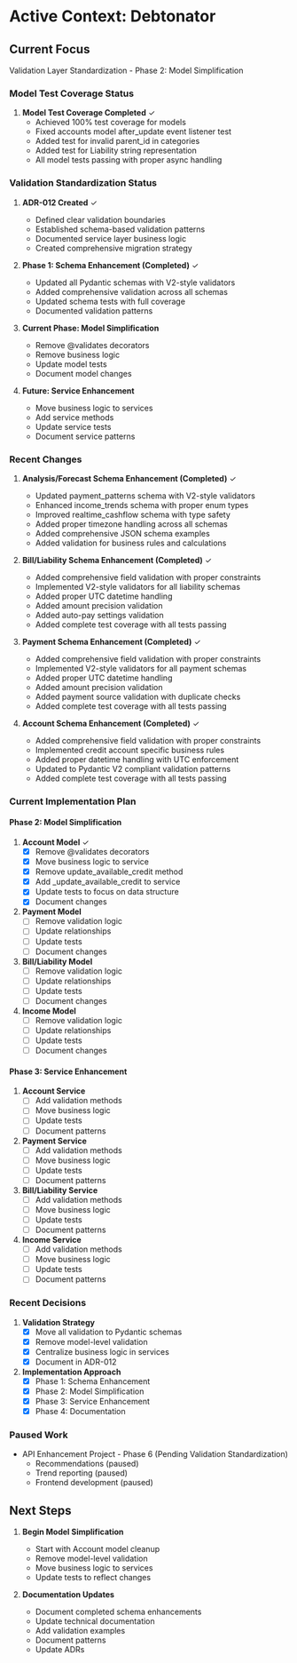# Active Context: Debtonator

## Current Focus
Validation Layer Standardization - Phase 2: Model Simplification

### Model Test Coverage Status
1. **Model Test Coverage Completed** ✓
   - Achieved 100% test coverage for models
   - Fixed accounts model after_update event listener test
   - Added test for invalid parent_id in categories
   - Added test for Liability string representation
   - All model tests passing with proper async handling

### Validation Standardization Status
1. **ADR-012 Created** ✓
   - Defined clear validation boundaries
   - Established schema-based validation patterns
   - Documented service layer business logic
   - Created comprehensive migration strategy

2. **Phase 1: Schema Enhancement (Completed)** ✓
   - Updated all Pydantic schemas with V2-style validators
   - Added comprehensive validation across all schemas
   - Updated schema tests with full coverage
   - Documented validation patterns

3. **Current Phase: Model Simplification**
   - Remove @validates decorators
   - Remove business logic
   - Update model tests
   - Document model changes

4. **Future: Service Enhancement**
   - Move business logic to services
   - Add service methods
   - Update service tests
   - Document service patterns

### Recent Changes
1. **Analysis/Forecast Schema Enhancement (Completed)** ✓
   - Updated payment_patterns schema with V2-style validators
   - Enhanced income_trends schema with proper enum types
   - Improved realtime_cashflow schema with type safety
   - Added proper timezone handling across all schemas
   - Added comprehensive JSON schema examples
   - Added validation for business rules and calculations

2. **Bill/Liability Schema Enhancement (Completed)** ✓
   - Added comprehensive field validation with proper constraints
   - Implemented V2-style validators for all liability schemas
   - Added proper UTC datetime handling
   - Added amount precision validation
   - Added auto-pay settings validation
   - Added complete test coverage with all tests passing

3. **Payment Schema Enhancement (Completed)** ✓
   - Added comprehensive field validation with proper constraints
   - Implemented V2-style validators for all payment schemas
   - Added proper UTC datetime handling
   - Added amount precision validation
   - Added payment source validation with duplicate checks
   - Added complete test coverage with all tests passing

4. **Account Schema Enhancement (Completed)** ✓
   - Added comprehensive field validation with proper constraints
   - Implemented credit account specific business rules
   - Added proper datetime handling with UTC enforcement
   - Updated to Pydantic V2 compliant validation patterns
   - Added complete test coverage with all tests passing

### Current Implementation Plan

#### Phase 2: Model Simplification
1. **Account Model** ✓
   - [x] Remove @validates decorators
   - [x] Move business logic to service
   - [x] Remove update_available_credit method
   - [x] Add _update_available_credit to service
   - [x] Update tests to focus on data structure
   - [x] Document changes

2. **Payment Model**
   - [ ] Remove validation logic
   - [ ] Update relationships
   - [ ] Update tests
   - [ ] Document changes

3. **Bill/Liability Model**
   - [ ] Remove validation logic
   - [ ] Update relationships
   - [ ] Update tests
   - [ ] Document changes

4. **Income Model**
   - [ ] Remove validation logic
   - [ ] Update relationships
   - [ ] Update tests
   - [ ] Document changes

#### Phase 3: Service Enhancement
1. **Account Service**
   - [ ] Add validation methods
   - [ ] Move business logic
   - [ ] Update tests
   - [ ] Document patterns

2. **Payment Service**
   - [ ] Add validation methods
   - [ ] Move business logic
   - [ ] Update tests
   - [ ] Document patterns

3. **Bill/Liability Service**
   - [ ] Add validation methods
   - [ ] Move business logic
   - [ ] Update tests
   - [ ] Document patterns

4. **Income Service**
   - [ ] Add validation methods
   - [ ] Move business logic
   - [ ] Update tests
   - [ ] Document patterns

### Recent Decisions
1. **Validation Strategy**
   - [x] Move all validation to Pydantic schemas
   - [x] Remove model-level validation
   - [x] Centralize business logic in services
   - [x] Document in ADR-012

2. **Implementation Approach**
   - [x] Phase 1: Schema Enhancement
   - [x] Phase 2: Model Simplification
   - [x] Phase 3: Service Enhancement
   - [x] Phase 4: Documentation

### Paused Work
- API Enhancement Project - Phase 6 (Pending Validation Standardization)
  - Recommendations (paused)
  - Trend reporting (paused)
  - Frontend development (paused)

## Next Steps
1. **Begin Model Simplification**
   - Start with Account model cleanup
   - Remove model-level validation
   - Move business logic to services
   - Update tests to reflect changes

2. **Documentation Updates**
   - Document completed schema enhancements
   - Update technical documentation
   - Add validation examples
   - Document patterns
   - Update ADRs

